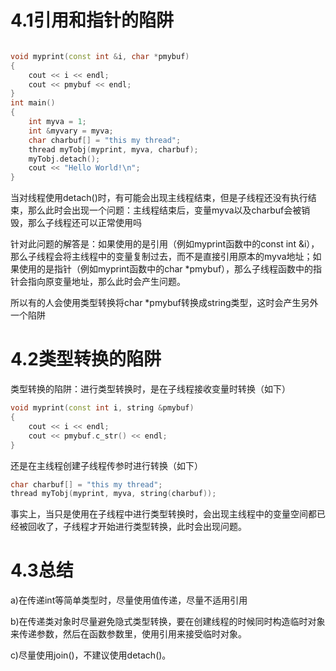 # 4.1引用和指针的陷阱

```cpp

void myprint(const int &i, char *pmybuf)
{
	cout << i << endl;
	cout << pmybuf << endl;
}
int main()
{
	int myva = 1;
	int &myvary = myva;
	char charbuf[] = "this my thread";
	thread myTobj(myprint, myva, charbuf);
	myTobj.detach();
    cout << "Hello World!\n";
}
```

 当对线程使用detach()时，有可能会出现主线程结束，但是子线程还没有执行结束，那么此时会出现一个问题：主线程结束后，变量myva以及charbuf会被销毁，那么子线程还可以正常使用吗

针对此问题的解答是：如果使用的是引用（例如myprint函数中的const int &i），那么子线程会将主线程中的变量复制过去，而不是直接引用原本的myva地址；如果使用的是指针（例如myprint函数中的char \*pmybuf），那么子线程函数中的指针会指向原变量地址，那么此时会产生问题。

所以有的人会使用类型转换将char \*pmybuf转换成string类型，这时会产生另外一个陷阱

# 4.2类型转换的陷阱

类型转换的陷阱：进行类型转换时，是在子线程接收变量时转换（如下）

```cpp
void myprint(const int i, string &pmybuf)
{
	cout << i << endl;
	cout << pmybuf.c_str() << endl;
}
```

还是在主线程创建子线程传参时进行转换（如下）

```cpp
char charbuf[] = "this my thread";
thread myTobj(myprint, myva, string(charbuf));
```

事实上，当只是使用在子线程中进行类型转换时，会出现主线程中的变量空间都已经被回收了，子线程才开始进行类型转换，此时会出现问题。

# 4.3总结

a)在传递int等简单类型时，尽量使用值传递，尽量不适用引用

b)在传递类对象时尽量避免隐式类型转换，要在创建线程的时候同时构造临时对象来传递参数，然后在函数参数里，使用引用来接受临时对象。

c)尽量使用join()，不建议使用detach()。